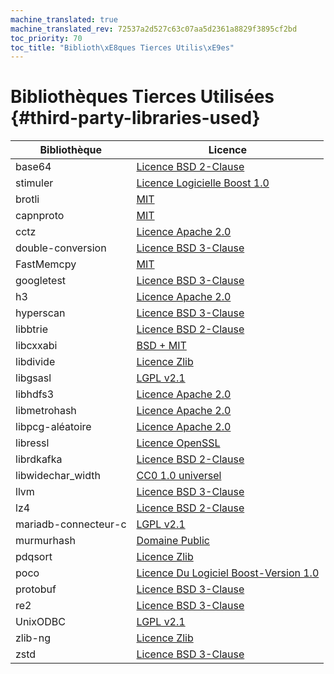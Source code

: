 ```yaml
---
machine_translated: true
machine_translated_rev: 72537a2d527c63c07aa5d2361a8829f3895cf2bd
toc_priority: 70
toc_title: "Biblioth\xE8ques Tierces Utilis\xE9es"
---
```


# Bibliothèques Tierces Utilisées {#third-party-libraries-used}

| Bibliothèque         | Licence                                                                                                                                        |
|----------------------|------------------------------------------------------------------------------------------------------------------------------------------------|
| base64               | [Licence BSD 2-Clause](https://github.com/aklomp/base64/blob/a27c565d1b6c676beaf297fe503c4518185666f7/LICENSE)                                 |
| stimuler             | [Licence Logicielle Boost 1.0](https://github.com/ClickHouse-Extras/boost-extra/blob/6883b40449f378019aec792f9983ce3afc7ff16e/LICENSE_1_0.txt) |
| brotli               | [MIT](https://github.com/google/brotli/blob/master/LICENSE)                                                                                    |
| capnproto            | [MIT](https://github.com/capnproto/capnproto/blob/master/LICENSE)                                                                              |
| cctz                 | [Licence Apache 2.0](https://github.com/google/cctz/blob/4f9776a310f4952454636363def82c2bf6641d5f/LICENSE.txt)                                 |
| double-conversion    | [Licence BSD 3-Clause](https://github.com/google/double-conversion/blob/cf2f0f3d547dc73b4612028a155b80536902ba02/LICENSE)                      |
| FastMemcpy           | [MIT](https://github.com/ClickHouse/ClickHouse/blob/master/libs/libmemcpy/impl/LICENSE)                                                        |
| googletest           | [Licence BSD 3-Clause](https://github.com/google/googletest/blob/master/LICENSE)                                                               |
| h3                   | [Licence Apache 2.0](https://github.com/uber/h3/blob/master/LICENSE)                                                                           |
| hyperscan            | [Licence BSD 3-Clause](https://github.com/intel/hyperscan/blob/master/LICENSE)                                                                 |
| libbtrie             | [Licence BSD 2-Clause](https://github.com/ClickHouse/ClickHouse/blob/master/contrib/libbtrie/LICENSE)                                          |
| libcxxabi            | [BSD + MIT](https://github.com/ClickHouse/ClickHouse/blob/master/libs/libglibc-compatibility/libcxxabi/LICENSE.TXT)                            |
| libdivide            | [Licence Zlib](https://github.com/ClickHouse/ClickHouse/blob/master/contrib/libdivide/LICENSE.txt)                                             |
| libgsasl             | [LGPL v2.1](https://github.com/ClickHouse-Extras/libgsasl/blob/3b8948a4042e34fb00b4fb987535dc9e02e39040/LICENSE)                               |
| libhdfs3             | [Licence Apache 2.0](https://github.com/ClickHouse-Extras/libhdfs3/blob/bd6505cbb0c130b0db695305b9a38546fa880e5a/LICENSE.txt)                  |
| libmetrohash         | [Licence Apache 2.0](https://github.com/ClickHouse/ClickHouse/blob/master/contrib/libmetrohash/LICENSE)                                        |
| libpcg-aléatoire     | [Licence Apache 2.0](https://github.com/ClickHouse/ClickHouse/blob/master/contrib/libpcg-random/LICENSE-APACHE.txt)                            |
| libressl             | [Licence OpenSSL](https://github.com/ClickHouse-Extras/ssl/blob/master/COPYING)                                                                |
| librdkafka           | [Licence BSD 2-Clause](https://github.com/edenhill/librdkafka/blob/363dcad5a23dc29381cc626620e68ae418b3af19/LICENSE)                           |
| libwidechar_width   | [CC0 1.0 universel](https://github.com/ClickHouse/ClickHouse/blob/master/libs/libwidechar_width/LICENSE)                                       |
| llvm                 | [Licence BSD 3-Clause](https://github.com/ClickHouse-Extras/llvm/blob/163def217817c90fb982a6daf384744d8472b92b/llvm/LICENSE.TXT)               |
| lz4                  | [Licence BSD 2-Clause](https://github.com/lz4/lz4/blob/c10863b98e1503af90616ae99725ecd120265dfb/LICENSE)                                       |
| mariadb-connecteur-c | [LGPL v2.1](https://github.com/ClickHouse-Extras/mariadb-connector-c/blob/3.1/COPYING.LIB)                                                     |
| murmurhash           | [Domaine Public](https://github.com/ClickHouse/ClickHouse/blob/master/contrib/murmurhash/LICENSE)                                              |
| pdqsort              | [Licence Zlib](https://github.com/ClickHouse/ClickHouse/blob/master/contrib/pdqsort/license.txt)                                               |
| poco                 | [Licence Du Logiciel Boost-Version 1.0](https://github.com/ClickHouse-Extras/poco/blob/fe5505e56c27b6ecb0dcbc40c49dc2caf4e9637f/LICENSE)       |
| protobuf             | [Licence BSD 3-Clause](https://github.com/ClickHouse-Extras/protobuf/blob/12735370922a35f03999afff478e1c6d7aa917a4/LICENSE)                    |
| re2                  | [Licence BSD 3-Clause](https://github.com/google/re2/blob/7cf8b88e8f70f97fd4926b56aa87e7f53b2717e0/LICENSE)                                    |
| UnixODBC             | [LGPL v2.1](https://github.com/ClickHouse-Extras/UnixODBC/tree/b0ad30f7f6289c12b76f04bfb9d466374bb32168)                                       |
| zlib-ng              | [Licence Zlib](https://github.com/ClickHouse-Extras/zlib-ng/blob/develop/LICENSE.md)                                                           |
| zstd                 | [Licence BSD 3-Clause](https://github.com/facebook/zstd/blob/dev/LICENSE)                                                                      |
